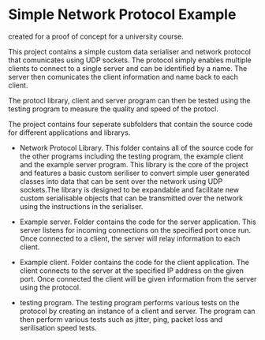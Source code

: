 # Simple Network Protocol Example 

created for a proof of concept for a university course.
 
This project contains a simple custom data serialiser and network protocol that comunicates using UDP sockets. 
The protocol simply enables multiple clients to connect to a single server and can be identified by a name. The server then comunicates the client information and name back to each client.

The protocl library, client and server program can then be tested using the testing program to measure the quality and speed of the protocl.

The project contains four seperate subfolders that contain the source code for different applications and librarys.

- Network Protocol Library.
This folder contains all of the source code for the other programs including the testing program, the example client and the example server program.
This library is the core of the project and features a basic custom seriliser to convert simple user generated classes into data that can be sent over the network using UDP sockets.The library is designed to be expandable and facilitate new custom serialisable objects that can be transmitted over the network using the instructions in the serialiser.

- Example server.
Folder contains the code for the server application. This server listens for incoming connections on the specified port once run. Once connected to a client, the server will relay information to each client.

- Example client.
Folder contains the code for the client application. The client connects to the server at the specified IP address on the given port. Once connected the client will be given information from the server using the protocol. 

- testing program.
The testing program performs various tests on the protocol by creating an instance of a client and server. The program can then perform various tests such as jitter, ping, packet loss and serilisation speed tests.
